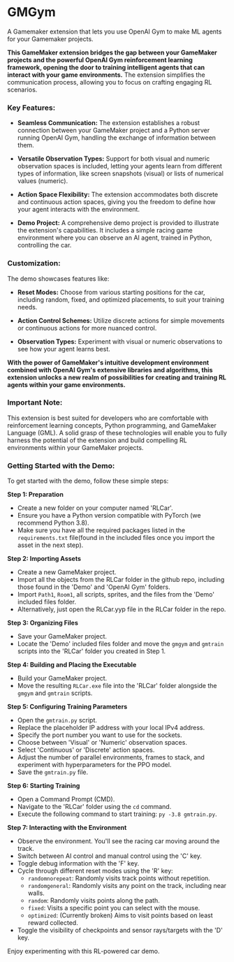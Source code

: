 # GMGym
A Gamemaker extension that lets you use OpenAI Gym to make ML agents for your Gamemaker projects.

**This GameMaker extension bridges the gap between your GameMaker projects and the powerful OpenAI Gym reinforcement learning framework, opening the door to training intelligent agents that can interact with your game environments.** The extension simplifies the communication process, allowing you to focus on crafting engaging RL scenarios.

### Key Features:

- **Seamless Communication:** The extension establishes a robust connection between your GameMaker project and a Python server running OpenAI Gym, handling the exchange of information between them.

- **Versatile Observation Types:** Support for both visual and numeric observation spaces is included, letting your agents learn from different types of information, like screen snapshots (visual) or lists of numerical values (numeric).

- **Action Space Flexibility:** The extension accommodates both discrete and continuous action spaces, giving you the freedom to define how your agent interacts with the environment.

- **Demo Project:** A comprehensive demo project is provided to illustrate the extension's capabilities. It includes a simple racing game environment where you can observe an AI agent, trained in Python, controlling the car.

### Customization:

The demo showcases features like:

- **Reset Modes:** Choose from various starting positions for the car, including random, fixed, and optimized placements, to suit your training needs.

- **Action Control Schemes:** Utilize discrete actions for simple movements or continuous actions for more nuanced control.

- **Observation Types:** Experiment with visual or numeric observations to see how your agent learns best.

**With the power of GameMaker's intuitive development environment combined with OpenAI Gym's extensive libraries and algorithms, this extension unlocks a new realm of possibilities for creating and training RL agents within your game environments.**

### Important Note:

This extension is best suited for developers who are comfortable with reinforcement learning concepts, Python programming, and GameMaker Language (GML). A solid grasp of these technologies will enable you to fully harness the potential of the extension and build compelling RL environments within your GameMaker projects.

### Getting Started with the Demo:

To get started with the demo, follow these simple steps:

**Step 1: Preparation**

* Create a new folder on your computer named 'RLCar'.
* Ensure you have a Python version compatible with PyTorch (we recommend Python 3.8).
* Make sure you have all the required packages listed in the `requirements.txt` file(found in the included files once you import the asset in the next step).

**Step 2: Importing Assets**

* Create a new GameMaker project.
* Import all the objects from the RLCar folder in the github repo, including those found in the 'Demo' and 'OpenAI Gym' folders.
* Import `Path1`, `Room1`, all scripts, sprites, and the files from the 'Demo' included files folder.
* Alternatively, just open the RLCar.yyp file in the RLCar folder in the repo.

**Step 3: Organizing Files**

* Save your GameMaker project.
* Locate the 'Demo' included files folder and move the `gmgym` and `gmtrain` scripts into the 'RLCar' folder you created in Step 1.

**Step 4: Building and Placing the Executable**

* Build your GameMaker project.
* Move the resulting `RLCar.exe` file into the 'RLCar' folder alongside the `gmgym` and `gmtrain` scripts.

**Step 5: Configuring Training Parameters**

* Open the `gmtrain.py` script.
* Replace the placeholder IP address with your local IPv4 address.
* Specify the port number you want to use for the sockets.
* Choose between 'Visual' or 'Numeric' observation spaces.
* Select 'Continuous' or 'Discrete' action spaces.
* Adjust the number of parallel environments, frames to stack, and experiment with hyperparameters for the PPO model.
* Save the `gmtrain.py` file.

**Step 6: Starting Training**

* Open a Command Prompt (CMD).
* Navigate to the 'RLCar' folder using the `cd` command.
* Execute the following command to start training: `py -3.8 gmtrain.py`.

**Step 7: Interacting with the Environment**

* Observe the environment. You'll see the racing car moving around the track.
* Switch between AI control and manual control using the 'C' key.
* Toggle debug information with the 'F' key.
* Cycle through different reset modes using the 'R' key:
    * `randomnorepeat`: Randomly visits track points without repetition.
    * `randomgeneral`: Randomly visits any point on the track, including near walls.
    * `random`: Randomly visits points along the path.
    * `fixed`: Visits a specific point you can select with the mouse.
    * `optimized`: (Currently broken) Aims to visit points based on least reward collected.
* Toggle the visibility of checkpoints and sensor rays/targets with the 'D' key. 

Enjoy experimenting with this RL-powered car demo.
